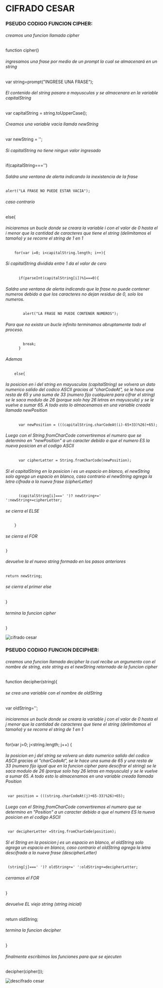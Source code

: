# CIFRADO CESAR

### PSEUDO CODIGO FUNCION CIPHER:
###### creamos una funcion llamada cipher
function cipher()
###### ingresamos una frase por medio de un prompt la cual se almacenará en un string
  var string=prompt("INGRESE UNA FRASE");
###### El contenido del string pasara a mayusculas y se almacenara en la variable capitalString  
  var capitalString = string.toUpperCase();
###### Creamos una variable vacia llamda newString
  var newString = '';
###### Si capitalString no tiene ningun valor ingresado
  if(capitalString==='')
###### Saldra una ventana de alerta indicando la inexistencia de la frase
    alert("LA FRASE NO PUEDE ESTAR VACIA");
###### caso contrario
  else{
###### iniciaremos un bucle donde se creara la variable i con el valor de 0 hasta el i menor que la cantidad de caracteres que tiene el string (delimitamos el tamaño) y se recorre el string de 1 en 1
        for(var i=0; i<capitalString.length; i++){
###### Si capitalString dividida entre 1 da el valor de cero
          if(parseInt(capitalString[i])%1===0){
###### Saldra una ventana de alerta indicando que la frase no puede contener numeros debido a que los caracteres no dejan residuo de 0, solo los numeros.
            alert("LA FRASE NO PUEDE CONTENER NUMEROS");
###### Para que no exista un bucle infinito terminamos abruptamente todo el proceso.
            break;
          }
###### Ademas
        else{
###### la posicion en i del string en mayusculas (capitalString) se volvera un dato numerico salido del codico ASCII gracias al "charCodeAt", se le hace una resta de 65 y una suma de 33 (numero fijo cualquiera para cifrar el string) se le saca modulo de 26 (porque solo hay 26 letras en mayuscula) y se le vuelve a sumar 65. A todo esto lo almacenamos en una variable creada llamada newPosition
          var newPosition = (((capitalString.charCodeAt(i)-65+33)%26)+65);
###### Luego con el String.fromCharCode convertiremos el numero que se determino en "newPosition" a un caracter debido a que el numero ES la nueva posicion en el codigo ASCII
          var cipherLetter = String.fromCharCode(newPosition);
###### SI el capitalString en la posicion i es un espacio en blanco, el newString solo agrega un espacio en blanco, caso contrario el newString agrega la letra cifrada a la nueva frase (cipherLetter)
          (capitalString[i]===' ')? newString+=' ':newString+=cipherLetter;
###### se cierra el ELSE
        }
###### se cierra el FOR
    }
###### devuelve la el nuevo string formado en los pasos anteriores
    return newString;
###### se cierra el primer else
  }
###### termina la funcion cipher
}

![cifrado cesar](image/cipher.png)

### PSEUDO CODIGO FUNCION DECIPHER:

###### creamos una funcion llamada decipher la cual recibe un argumento con el nombre de string, este string es el newString retornado de la funcion cipher
function decipher(string){
###### se crea una variable con el nombre de oldString
   var oldString='';
###### iniciaremos un bucle donde se creara la variable j con el valor de 0 hasta el j menor que la cantidad de caracteres que tiene el string (delimitamos el tamaño) y se recorre el string de 1 en 1
   for(var j=0; j<string.length; j++)
   {
###### la posicion en j del string se volvera un dato numerico salido del codico ASCII gracias al "charCodeAt", se le hace una suma de 65 y una resta de 33 (numero fijo igual que en la funcion cipher para descifrar el string) se le saca modulo de 26 (porque solo hay 26 letras en mayuscula) y se le vuelve a sumar 65. A todo esto lo almacenamos en una variable creada llamada Position
     var position = (((string.charCodeAt(j)+65-33)%26)+65);
###### Luego con el String.fromCharCode convertiremos el numero que se determino en "Position" a un caracter debido a que el numero ES la nueva posicion en el codigo ASCII
     var decipherLetter =String.fromCharCode(position);
###### SI el String en la posicion j es un espacio en blanco, el oldString solo agrega un espacio en blanco, caso contrario el oldString agrega la letra descifrada a la nueva frase (descipherLetter)
     (string[j]===' ')? oldString+=' ':oldString+=decipherLetter;
###### cerramos el FOR
   }
###### devuelve EL viejo string (string inicial)
   return oldString;
###### termina la funcion decipher
}

###### finalmente escribimos las funciones para que se ejecuten
decipher(cipher());

![descifrado cesar](image/decipher.png)
